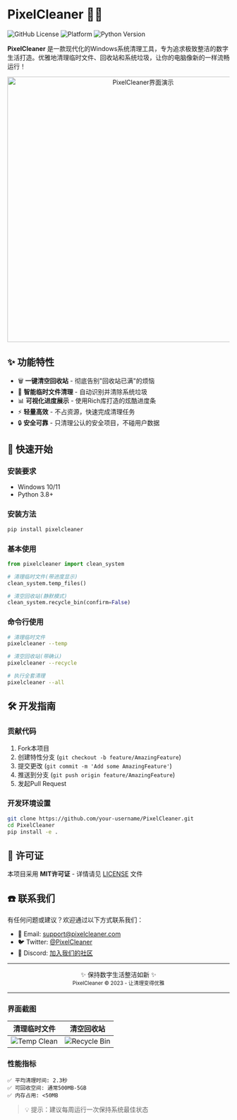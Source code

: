 # PixelCleaner 🧹✨

![GitHub License](https://img.shields.io/badge/license-MIT-blue.svg)
![Platform](https://img.shields.io/badge/platform-Windows-0078d7.svg)
![Python Version](https://img.shields.io/badge/python-3.8%2B-blue)

**PixelCleaner** 是一款现代化的Windows系统清理工具，专为追求极致整洁的数字生活打造。优雅地清理临时文件、回收站和系统垃圾，让你的电脑像新的一样流畅运行！

<p align="center">
  <img src="https://user-images.githubusercontent.com/62628408/180636845-1b1e3f2a-8f9f-4f3a-9a8d-3e4b5c8f3a6f.png" width="600" alt="PixelCleaner界面演示">
</p>

## ✨ 功能特性

- 🗑️ **一键清空回收站** - 彻底告别"回收站已满"的烦恼
- 🧼 **智能临时文件清理** - 自动识别并清除系统垃圾
- 📊 **可视化进度展示** - 使用Rich库打造的炫酷进度条
- ⚡ **轻量高效** - 不占资源，快速完成清理任务
- 🔒 **安全可靠** - 只清理公认的安全项目，不碰用户数据

## 🚀 快速开始

### 安装要求
- Windows 10/11
- Python 3.8+

### 安装方法

```bash
pip install pixelcleaner
```

### 基本使用

```python
from pixelcleaner import clean_system

# 清理临时文件(带进度显示)
clean_system.temp_files() 

# 清空回收站(静默模式)
clean_system.recycle_bin(confirm=False)
```

### 命令行使用

```bash
# 清理临时文件
pixelcleaner --temp

# 清空回收站(带确认)
pixelcleaner --recycle

# 执行全套清理
pixelcleaner --all
```

## 🛠️ 开发指南

### 贡献代码

1. Fork本项目
2. 创建特性分支 (`git checkout -b feature/AmazingFeature`)
3. 提交更改 (`git commit -m 'Add some AmazingFeature'`)
4. 推送到分支 (`git push origin feature/AmazingFeature`)
5. 发起Pull Request

### 开发环境设置

```bash
git clone https://github.com/your-username/PixelCleaner.git
cd PixelCleaner
pip install -e .
```

## 📜 许可证

本项目采用 **MIT许可证** - 详情请见 [LICENSE](LICENSE) 文件

## ☎️ 联系我们

有任何问题或建议？欢迎通过以下方式联系我们：

- 📧 Email: support@pixelcleaner.com
- 🐦 Twitter: [@PixelCleaner](https://twitter.com/PixelCleaner)
- 💬 Discord: [加入我们的社区](https://discord.gg/xxxxxx)

---

<p align="center">
✨ 保持数字生活整洁如新 ✨<br>
<sub>PixelCleaner © 2023 - 让清理变得优雅</sub>
</p>

---

### 界面截图

| 清理临时文件 | 清空回收站 |
|--------------|------------|
| ![Temp Clean](https://i.imgur.com/JQ8K3hG.png) | ![Recycle Bin](https://i.imgur.com/9zLm7Xr.png) |

### 性能指标

```text
✅ 平均清理时间: 2.3秒
✅ 可回收空间: 通常500MB-5GB
✅ 内存占用: <50MB
```

> 💡 提示：建议每周运行一次保持系统最佳状态
